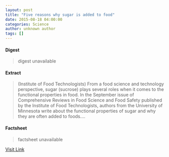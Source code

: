 ```yaml
---
layout: post
title: "Five reasons why sugar is added to food"
date: 2015-08-18 04:00:00
categories: Science
author: unknown author
tags: []
---
```



#### Digest
>digest unavailable

#### Extract
>(Institute of Food Technologists) From a food science and technology perspective, sugar (sucrose) plays several roles when it comes to the functional properties in food. In the September issue of Comprehensive Reviews in Food Science and Food Safety published by the Institute of Food Technologists, authors from the University of Minnesota write about the functional properties of sugar and why they are often added to foods....

#### Factsheet
>factsheet unavailable

[Visit Link](http://www.eurekalert.org/pub_releases/2015-08/ioft-5rw081815.php)


